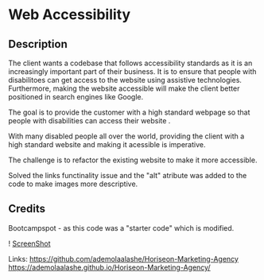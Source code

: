 # Web Accessibility

## Description

The client wants a codebase that follows accessibility standards as it is an increasingly important part of their business. It is to ensure that people with disabilitoes can get access to the website using assistive technologies. Furthermore, making the website accessible will make the client better positioned in search engines like Google.


The goal is to provide the customer with a high standard webpage so that people with disabilities can access their website . 


With many disabled people all over the world, providing the client with a high standard website and making it acessible is imperative.

The challenge is to refactor the existing website to make it more accessible.

Solved the links functinality issue and the "alt" atribute was added to the code to make images more descriptive.




## Credits

Bootcampspot - as this code was a "starter code" which is modified. 

! [ScreenShot](https://{https://ademolaalashe.github.io/Horiseon-Marketing-Agency/})

Links:
https://github.com/ademolaalashe/Horiseon-Marketing-Agency
https://ademolaalashe.github.io/Horiseon-Marketing-Agency/
